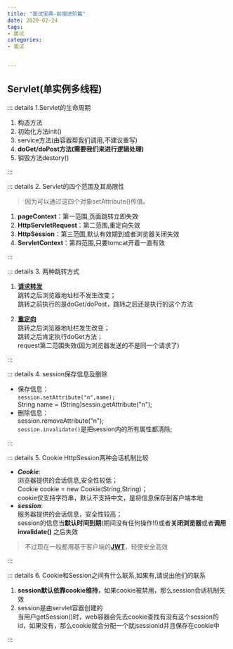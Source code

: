 ```yaml
---
title: "面试宝典-前端进阶篇"
date: 2020-02-24
tags:
- 面试
categories:
- 面试


---
```


<Boxx/>


## Servlet(单实例多线程)

::: details 1.Servlet的生命周期

1. 构造方法
2. 初始化方法init()
3. service方法(由容器帮我们调用,不建议重写)
4. **doGet/doPost方法(需要我们来进行逻辑处理)**
5. 销毁方法destory()

:::

::: details 2. Servlet的四个范围及其局限性

> 因为可以通过这四个对象setAttribute()传值。

1. **pageContext**：第一范围,页面跳转立即失效
2. **HttpServletRequest**：第二范围,重定向失效
3. **HttpSession**：第三范围,默认有效期到或者浏览器关闭失效
4. **ServletContext**：第四范围,只要tomcat开着一直有效

:::

::: details 3. 两种跳转方式

1. <u>**请求转发**</u><br/>
   跳转之后浏览器地址栏不发生改变；<br/>
   跳转之前执行的是doGet/doPost，跳转之后还是执行的这个方法

2. **<u>重定向</u>**<br/>
   跳转之后浏览器地址栏发生改变；<br/>
   跳转之后肯定执行doGet方法；<br/>
   request第二范围失效(因为浏览器发送的不是同一个请求了)

:::

::: details 4. session保存信息及删除

- 保存信息：<br/>`session.setAttribute("n",name);`<br/>
  String name = (String)sessin.getAttribute("n");
- 删除信息：<br/>session.removeAttribute("n");<br/>
  `session.invalidate()`是把session内的所有属性都清除;

:::

::: details 5. Cookie HttpSession两种会话机制比较

- ***Cookie***:<br/>
  浏览器提供的会话信息,安全性较低；<br/>
  Cookie cookie = new Cookie(String,String)；<br/>
  cookie仅支持字符串，默认不支持中文，是将信息保存到客户端本地
- ***session***:<br/>
  服务器提供的会话信息，安全性较高；<br/>
  session的信息当**默认时间到期**(期间没有任何操作!!)或者**关闭浏览器**或者**调用invalidate()** 之后失效

> 不过现在一般都用基于客户端的[<u>**JWT**</u>]( https://jwt.io/ )，轻便安全高效

:::

::: details 6. Cookie和Session之间有什么联系,如果有,请说出他们的联系

1. **session默认依靠cookie维持**，如果cookie被禁用，那么session会话机制失效
2. session是由servlet容器创建的<br/>
   当用户getSession()时，web容器会先去cookie查找有没有这个session的id，如果没有，那么cookie就会分配一个就jsessionid并且保存在cookie中

:::